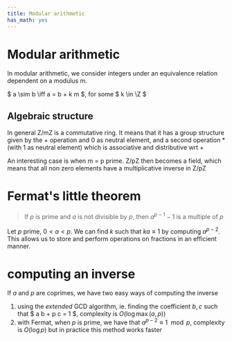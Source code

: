 ```yaml
---
title: Modular arithmetic
has_math: yes
---
```


# Modular arithmetic
In modular arithmetic, we consider integers under an equivalence relation dependent on a modulus m.

$ a \sim b \iff a = b + k m $, for some $ k \in \Z $
 

## Algebraic structure
In general Z/mZ is a commutative ring.
It means that it has a group structure given by
the + operation and 0 as neutral element,
and a second operation * (with 1 as neutral element)
which is associative and distributive wrt +

An interesting case is when m = p prime.
Z/pZ then becomes a field, which means that all non zero elements
have a multiplicative inverse in Z/pZ

# Fermat's little theorem
> If $p$ is prime and $a$ is not divisible by $p$, then $a^{p-1}-1$ is a multiple of $p$

Let $p$ prime, $0 < a < p$.
We can find $k$ such that $k a \equiv 1$ by computing $a^{p-2}$.  
This allows us to store and perform operations on fractions in an efficient manner.

# computing an inverse
If $a$ and $p$ are coprimes, we have two easy ways of computing the inverse

1. using the _extended_ GCD algorithm, ie. finding the coefficient $b,c$ such that
$ a b + p c = 1 $, complexity is $O(\log \max(a,p))$
2. with Fermat, when $p$ is prime, we have that $a^{p-2} \equiv 1 \mod p$, complexity is $O(\log p)$
but in practice this method works faster

